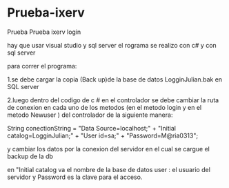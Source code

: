 # Prueba-ixerv
Prueba Prueba ixerv login 

hay que usar visual studio y sql server 
el rograma se realizo con c# y con sql server

para correr el programa:

1.se debe cargar la copia (Back up)de la base de datos LogginJulian.bak en SQL server 

2.luego dentro del codigo de c # en el controlador se debe cambiar la ruta de conexion en cada uno de los metodos (en el metodo login y en el metodo Newuser ) del controlador de la siguiente manera:

String conectionString = "Data Source=localhost;" +
                                        "Initial catalog=LogginJulian;" +
                                        "User id=sa;" +
                                        "Password=M@ria0313";
                                        
 y cambiar los datos por la conexion del servidor en el cual se cargue el backup de la db 
 
 en "Initial catalog va el nombre de la base de datos
 user : el usuario del servidor y  Password es la clave para el acceso.
